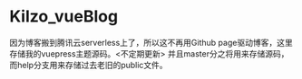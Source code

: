 # Kilzo_vueBlog
因为博客搬到腾讯云serverless上了，所以这不再用Github page驱动博客，这里存储我的vuepress主题源码。&lt;不定期更新>
并且master分之将用来存储源码，而help分支用来存储过去老旧的public文件。
